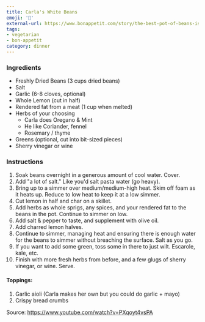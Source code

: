 ```yaml
---
title: Carla's White Beans
emoji: '🍲'
external-url: https://www.bonappetit.com/story/the-best-pot-of-beans-is-in-your-future
tags:
- vegetarian
- bon-appetit
category: dinner
---
```


### Ingredients

- Freshly Dried Beans (3 cups dried beans)
- Salt
- Garlic (6-8 cloves, optional)
- Whole Lemon (cut in half)
- Rendered fat from a meat (1 cup when melted)
- Herbs of your choosing
    - Carla does Oregano & Mint
    - He like Coriander, fennel
    - Rosemary / thyme
- Greens (optional, cut into bit-sized pieces)
- Sherry vinegar or wine

### Instructions

1. Soak beans overnight in a generous amount of cool water. Cover.
2. Add "a lot of salt." Like you'd salt pasta water (go heavy).
3. Bring up to a simmer over medium/medium-high heat. Skim off foam as it heats up. Reduce to low heat to keep it at a low simmer.
4. Cut lemon in half and char on a skillet.
5. Add herbs as whole sprigs, any spices, and your rendered fat to the beans in the pot. Continue to simmer on low.
6. Add salt & pepper to taste, and supplement with olive oil.
7. Add charred lemon halves.
8. Continue to simmer, managing heat and ensuring there is enough water for the beans to simmer without breaching the surface. Salt as you go.
9. If you want to add some green, toss some in there to just wilt. Escarole, kale, etc.
9. Finish with more fresh herbs from before, and a few glugs of sherry vinegar, or wine. Serve.

#### Toppings:

1. Garlic aioli (Carla makes her own but you could do garlic + mayo)
2. Crispy bread crumbs

Source: https://www.youtube.com/watch?v=PXqoyt4vsPA
